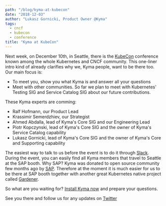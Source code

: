 ```yaml
---
path: "/blog/kyma-at-kubecon"
date: "2018-12-03"
author: "Lukasz Gornicki, Product Owner @Kyma"
tags:
  - cncf
  - kubecon
  - conference
title: "Kyma at KubeCon"
---
```


Next week, on December 10th, in Seattle, there is the [KubeCon](https://events.linuxfoundation.org/events/kubecon-cloudnativecon-north-america-2018/) conference known among the whole Kubernetes and CNCF community. 
This one-liner intro kind of already clarifies why we, Kyma people, want to be there too. Our main focus is:
- To meet you, show you what Kyma is and answer all your questions
- Meet with other communities. So far we plan to meet with Kubernetes' Testing SIG and Service Catalog SIG about our future contributions.

These Kyma experts are comming:
- Ralf Hofmann, our Product Lead
- Krassimir Semerdzhiev, our Strategist 
- Ahmed Abdalla, lead of Kyma's Core SIG and our Engineering Lead
- Piotr Kopczynski, lead of Kyma's Core SIG and the owner of Kyma's Service Catalog capability
- Lukasz Gornicki, lead of Kyma's Core SIG and the owner of Kyma's Core and Supporting capability

The easiest way to talk to us before the event is to do it through [Slack](https://join.slack.com/t/kyma-community/shared_invite/enQtNDAwNzE4Mjk2NDE3LTJhOTlmZjM5YzkwNmEzNmY3ZjE2MTU2OTMxOGE4ZDM0MmU4ZWRkZGJiODgzNmRmMTYxMDYwNjZiMDAwMTA2OWM).
During the event, you can easily find all Kyma members that travel to Seattle at the SAP booth. Why SAP? Kyma was donated to open source community few months ago by [SAP](/blog/introducing-project-kyma). Therefore at the moment it is much easier for us to be there at SAP booth together with another great Kubernetes native project called [Gardener](https://gardener.cloud/).

So what are you waiting for? [Install Kyma now](/docs/root/kyma#installation-installation) and prepare your questions.

See you there and follow us for any updates on [Twitter](https://twitter.com/kymaproject)

